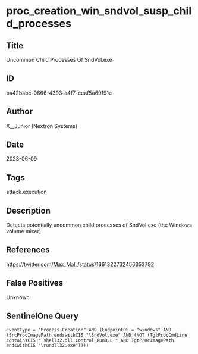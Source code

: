 # proc_creation_win_sndvol_susp_child_processes

## Title
Uncommon Child Processes Of SndVol.exe

## ID
ba42babc-0666-4393-a4f7-ceaf5a69191e

## Author
X__Junior (Nextron Systems)

## Date
2023-06-09

## Tags
attack.execution

## Description
Detects potentially uncommon child processes of SndVol.exe (the Windows volume mixer)

## References
https://twitter.com/Max_Mal_/status/1661322732456353792

## False Positives
Unknown

## SentinelOne Query
```
EventType = "Process Creation" AND (EndpointOS = "windows" AND (SrcProcImagePath endswithCIS "\SndVol.exe" AND (NOT (TgtProcCmdLine containsCIS " shell32.dll,Control_RunDLL " AND TgtProcImagePath endswithCIS "\rundll32.exe"))))

```